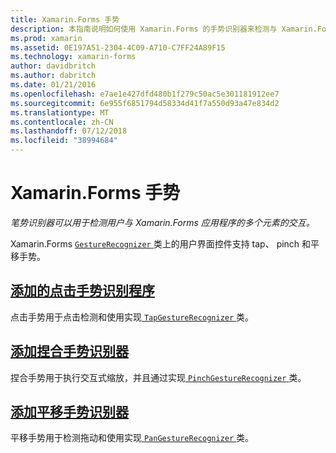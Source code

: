 ```yaml
---
title: Xamarin.Forms 手势
description: 本指南说明如何使用 Xamarin.Forms 的手势识别器来检测与 Xamarin.Forms 应用程序的多个元素的用户交互。
ms.prod: xamarin
ms.assetid: 0E197A51-2304-4C09-A710-C7FF24A89F15
ms.technology: xamarin-forms
author: davidbritch
ms.author: dabritch
ms.date: 01/21/2016
ms.openlocfilehash: e7ae1e427dfd480b1f279c50ac5e301181912ee7
ms.sourcegitcommit: 6e955f6851794d58334d41f7a550d93a47e834d2
ms.translationtype: MT
ms.contentlocale: zh-CN
ms.lasthandoff: 07/12/2018
ms.locfileid: "38994684"
---
```

# <a name="xamarinforms-gestures"></a>Xamarin.Forms 手势

_笔势识别器可以用于检测用户与 Xamarin.Forms 应用程序的多个元素的交互。_

Xamarin.Forms [ `GestureRecognizer` ](xref:Xamarin.Forms.GestureRecognizer)类上的用户界面控件支持 tap、 pinch 和平移手势。

## <a name="adding-a-tap-gesture-recognizertapmd"></a>[添加的点击手势识别程序](tap.md)

点击手势用于点击检测和使用实现[ `TapGestureRecognizer` ](xref:Xamarin.Forms.TapGestureRecognizer)类。

## <a name="adding-a-pinch-gesture-recognizerpinchmd"></a>[添加捏合手势识别器](pinch.md)

捏合手势用于执行交互式缩放，并且通过实现[ `PinchGestureRecognizer` ](xref:Xamarin.Forms.PinchGestureRecognizer)类。

## <a name="adding-a-pan-gesture-recognizerpanmd"></a>[添加平移手势识别器](pan.md)

平移手势用于检测拖动和使用实现[ `PanGestureRecognizer` ](xref:Xamarin.Forms.PanGestureRecognizer)类。
